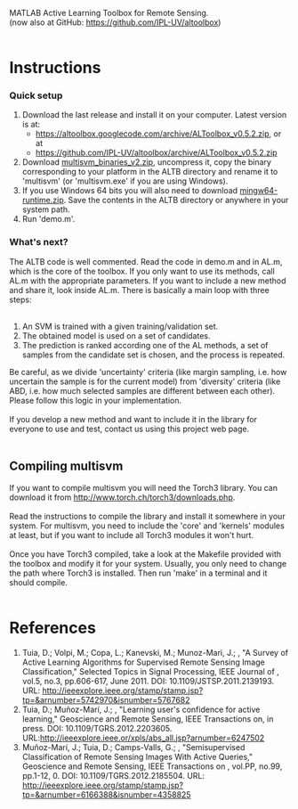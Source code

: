 MATLAB Active Learning Toolbox for Remote Sensing.
<br>(now also at GitHub: <a href='https://github.com/IPL-UV/altoolbox'>https://github.com/IPL-UV/altoolbox</a>)<br>
<br>
<h1>Instructions</h1>

<h3>Quick setup</h3>

<ol><li>Download the last release and install it on your computer. Latest version is at:<br>
<ul><li><a href='https://altoolbox.googlecode.com/archive/ALToolbox_v0.5.2.zip'>https://altoolbox.googlecode.com/archive/ALToolbox_v0.5.2.zip</a>, or at<br>
</li><li><a href='https://github.com/IPL-UV/altoolbox/archive/ALToolbox_v0.5.2.zip'>https://github.com/IPL-UV/altoolbox/archive/ALToolbox_v0.5.2.zip</a>
</li></ul></li><li>Download <a href='https://altoolbox.googlecode.com/files/multisvm_binaries_v2.zip'>multisvm_binaries_v2.zip</a>, uncompress it, copy the binary corresponding to your platform in the ALTB directory and rename it to 'multisvm' (or 'multisvm.exe' if you are using Windows).<br>
</li><li>If you use Windows 64 bits you will also need to download <a href='https://altoolbox.googlecode.com/files/mingw64-runtime.zip'>mingw64-runtime.zip</a>. Save the contents in the ALTB directory or anywhere in your system path.<br>
</li><li>Run 'demo.m'.</li></ol>

<h3>What's next?</h3>

The ALTB code is well commented. Read the code in demo.m and in AL.m, which is the core of the toolbox. If you only want to use its methods, call AL.m with the appropriate parameters. If you want to include a new method and share it, look inside AL.m. There is basically a main loop with three steps:<br>
<br>
<ol><li>An SVM is trained with a given training/validation set.<br>
</li><li>The obtained model is used on a set of candidates.<br>
</li><li>The prediction is ranked according one of the AL methods, a set of samples from the candidate set is chosen, and the process is repeated.</li></ol>

Be careful, as we divide 'uncertainty' criteria (like margin sampling, i.e. how uncertain the sample is for the current model) from 'diversity' criteria (like ABD, i.e. how much selected samples are different between each other). Please follow this logic in your implementation.<br>
<br>
If you develop a new method and want to include it in the library for everyone to use and test, contact us using this project web page.<br>
<br>
<h2>Compiling multisvm</h2>

If you want to compile multisvm you will need the Torch3 library. You can download it from <a href='http://www.torch.ch/torch3/downloads.php'>http://www.torch.ch/torch3/downloads.php</a>.<br>
<br>
Read the instructions to compile the library and install it somewhere in your system. For multisvm, you need to include the 'core' and 'kernels' modules at least, but if you want to include all Torch3 modules it won't hurt.<br>
<br>
Once you have Torch3 compiled, take a look at the Makefile provided with the toolbox and modify it for your system. Usually, you only need to change the path where Torch3 is installed. Then run 'make' in a terminal and it should compile.<br>
<br>
<h1>References</h1>

<ol><li>Tuia, D.; Volpi, M.; Copa, L.; Kanevski, M.; Munoz-Mari, J.; , "A Survey of Active Learning Algorithms for Supervised Remote Sensing Image Classification," Selected Topics in Signal Processing, IEEE Journal of , vol.5, no.3, pp.606-617, June 2011. DOI: 10.1109/JSTSP.2011.2139193. URL: <a href='http://ieeexplore.ieee.org/stamp/stamp.jsp?tp=&arnumber=5742970&isnumber=5767682'>http://ieeexplore.ieee.org/stamp/stamp.jsp?tp=&amp;arnumber=5742970&amp;isnumber=5767682</a>
</li><li>Tuia, D.; Muñoz-Marí, J.; , "Learning user's confidence for active learning," Geoscience and Remote Sensing, IEEE Transactions on, in press. DOI: 10.1109/TGRS.2012.2203605. URL:<a href='http://ieeexplore.ieee.or/xpls/abs_all.jsp?arnumber=6247502'>http://ieeexplore.ieee.or/xpls/abs_all.jsp?arnumber=6247502</a>
</li><li>Muñoz-Marí, J.; Tuia, D.; Camps-Valls, G.; , "Semisupervised Classification of Remote Sensing Images With Active Queries," Geoscience and Remote Sensing, IEEE Transactions on , vol.PP, no.99, pp.1-12, 0. DOI: 10.1109/TGRS.2012.2185504. URL: <a href='http://ieeexplore.ieee.org/stamp/stamp.jsp?tp=&arnumber=6166388&isnumber=4358825'>http://ieeexplore.ieee.org/stamp/stamp.jsp?tp=&amp;arnumber=6166388&amp;isnumber=4358825</a>